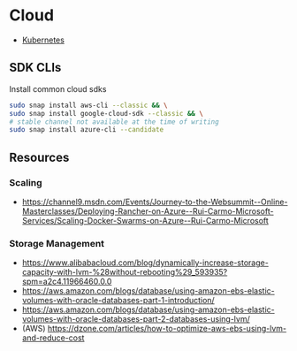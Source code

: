 # Cloud

- [Kubernetes](./kubernetes.md)

## SDK CLIs

Install common cloud sdks

```bash
sudo snap install aws-cli --classic && \
sudo snap install google-cloud-sdk --classic && \
# stable channel not available at the time of writing
sudo snap install azure-cli --candidate
```

## Resources

### Scaling

- https://channel9.msdn.com/Events/Journey-to-the-Websummit--Online-Masterclasses/Deploying-Rancher-on-Azure--Rui-Carmo-Microsoft-Services/Scaling-Docker-Swarms-on-Azure--Rui-Carmo-Microsoft
 
### Storage Management

- https://www.alibabacloud.com/blog/dynamically-increase-storage-capacity-with-lvm-%28without-rebooting%29_593935?spm=a2c4.11966460.0.0
- https://aws.amazon.com/blogs/database/using-amazon-ebs-elastic-volumes-with-oracle-databases-part-1-introduction/
- https://aws.amazon.com/blogs/database/using-amazon-ebs-elastic-volumes-with-oracle-databases-part-2-databases-using-lvm/
- (AWS) https://dzone.com/articles/how-to-optimize-aws-ebs-using-lvm-and-reduce-cost
